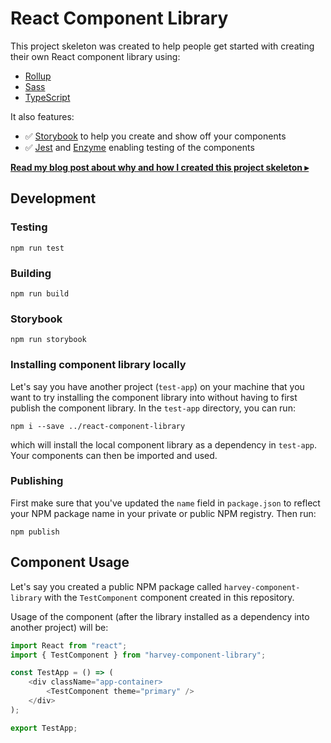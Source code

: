 # React Component Library

This project skeleton was created to help people get started with creating their own React component library using:
- [Rollup](https://github.com/rollup/rollup)
- [Sass](https://sass-lang.com/)
- [TypeScript](https://www.typescriptlang.org/)

It also features:
- :white_check_mark: [Storybook](https://storybook.js.org/) to help you create and show off your components
- :white_check_mark: [Jest](https://jestjs.io/) and [Enzyme](https://airbnb.io/enzyme/) enabling testing of the components

[**Read my blog post about why and how I created this project skeleton ▸**](https://blog.harveydelaney.com/creating-your-own-react-component-library/)

## Development
### Testing
```shell
npm run test
```

### Building
```shell
npm run build
```

### Storybook
```shell
npm run storybook
```

### Installing component library locally
Let's say you have another project (`test-app`) on your machine that you want to try installing the component library into without having to first publish the component library. In the `test-app` directory, you can run:
```shell
npm i --save ../react-component-library
```
which will install the local component library as a dependency in `test-app`. Your components can then be imported and used.

### Publishing
First make sure that you've updated the `name` field in `package.json` to reflect your NPM package name in your private or public NPM registry. Then run:

```shell
npm publish
```

## Component Usage
Let's say you created a public NPM package called `harvey-component-library` with the `TestComponent` component created in this repository.

Usage of the component (after the library installed as a dependency into another project) will be:

```javascript
import React from "react";
import { TestComponent } from "harvey-component-library";

const TestApp = () => (
    <div className="app-container>
        <TestComponent theme="primary" />
    </div>
);

export TestApp;
```
